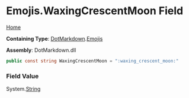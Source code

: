 # Emojis\.WaxingCrescentMoon Field

[Home](../../../README.md)

**Containing Type**: [DotMarkdown](../../README.md)\.[Emojis](../README.md)

**Assembly**: DotMarkdown\.dll

```csharp
public const string WaxingCrescentMoon = ":waxing_crescent_moon:"
```

### Field Value

System\.[String](https://docs.microsoft.com/en-us/dotnet/api/system.string)